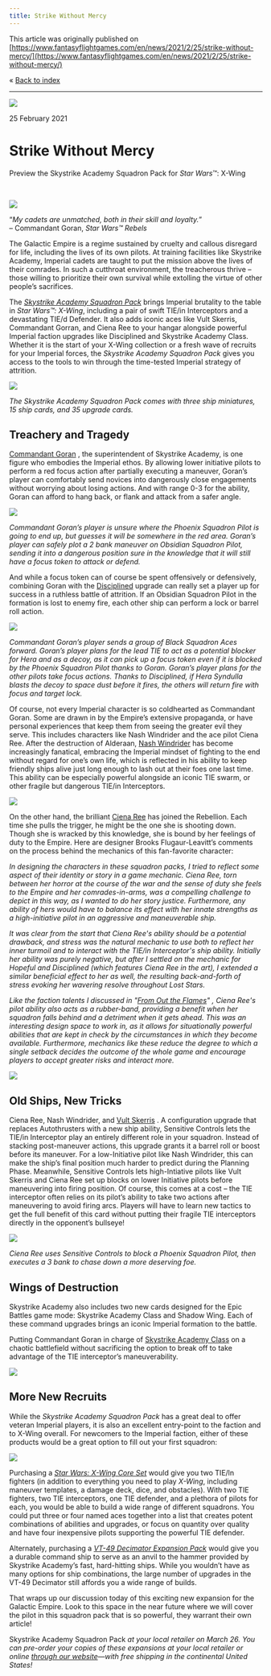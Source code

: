```yaml
---
title: Strike Without Mercy
---
```


This article was originally published on [https://www.fantasyflightgames.com/en/news/2021/2/25/strike-without-mercy/](https://www.fantasyflightgames.com/en/news/2021/2/25/strike-without-mercy/)

&laquo; [Back to index](../index.md)

---

![](20efb553753be5d69221826525a9d428.jpg)

25 February 2021

Strike Without Mercy
====================

Preview the Skystrike Academy Squadron Pack for _Star Wars_™: X-Wing  
  
 

![](d0393fc495fb75be4703b5122913dc33.png)

“_My cadets are unmatched, both in their skill and loyalty._”  
– Commandant Goran, _Star Wars™ Rebels_

The Galactic Empire is a regime sustained by cruelty and callous disregard for life, including the lives of its own pilots. At training facilities like Skystrike Academy, Imperial cadets are taught to put the mission above the lives of their comrades. In such a cutthroat environment, the treacherous thrive – those willing to prioritize their own survival while extolling the virtue of other people’s sacrifices.

The _[Skystrike Academy Squadron Pack](https://www.fantasyflightgames.com/en/products/x-wing-second-edition/products/skystrike-academy-squadron-pack/)_ brings Imperial brutality to the table in _Star Wars™: X-Wing_, including a pair of swift TIE/in Interceptors and a devastating TIE/d Defender. It also adds iconic aces like Vult Skerris, Commandant Gorran, and Ciena Ree to your hangar alongside powerful Imperial faction upgrades like Disciplined and Skystrike Academy Class. Whether it is the start of your X-Wing collection or a fresh wave of recruits for your Imperial forces, the _Skystrike Academy Squadron Pack_ gives you access to the tools to win through the time-tested Imperial strategy of attrition.

![](243b014677cbca363db1cb7cf5310283.png)

_The Skystrike Academy Squadron Pack comes with three ship miniatures, 15 ship cards, and 35 upgrade cards._

Treachery and Tragedy
---------------------

[Commandant Goran](27a0283129080f14d4e1e13ee0563174.png) , the superintendent of Skystrike Academy, is one figure who embodies the Imperial ethos. By allowing lower initiative pilots to perform a red focus action after partially executing a maneuver, Goran’s player can comfortably send novices into dangerously close engagements without worrying about losing actions. And with range 0-3 for the ability, Goran can afford to hang back, or flank and attack from a safer angle.

![](b8d99d2214b9099e8f42a50d362e3556.jpg)

_Commandant Goran’s player is unsure where the Phoenix Squadron Pilot is going to end up, but guesses it will be somewhere in the red area. Goran’s player can safely plot a 2 bank maneuver on Obsidian Squadron Pilot, sending it into a dangerous position sure in the knowledge that it will still have a focus token to attack or defend._

And while a focus token can of course be spent offensively or defensively, combining Goran with the [Disciplined](e12fe3a98ce23c42f84fe5d1897c6102.png) upgrade can really set a player up for success in a ruthless battle of attrition. If an Obsidian Squadron Pilot in the formation is lost to enemy fire, each other ship can perform a lock or barrel roll action.

![](bc37650d342128d37d3dfb4c6c802ff7.jpg)

_Commandant Goran’s player sends a group of Black Squadron Aces forward. Goran’s player plans for the lead TIE to act as a potential blocker for Hera and as a decoy, as it can pick up a focus token even if it is blocked by the Phoenix Squadron Pilot thanks to Goran. Goran’s player plans for the other pilots take focus actions. Thanks to Disciplined, if Hera Syndulla blasts the decoy to space dust before it fires, the others will return fire with focus and target lock._

Of course, not every Imperial character is so coldhearted as Commandant Goran. Some are drawn in by the Empire’s extensive propaganda, or have personal experiences that keep them from seeing the greater evil they serve. This includes characters like Nash Windrider and the ace pilot Ciena Ree. After the destruction of Alderaan, [Nash Windrider](a51ffc0cf2aad2358445de06c1accb82.png) has become increasingly fanatical, embracing the Imperial mindset of fighting to the end without regard for one’s own life, which is reflected in his ability to keep friendly ships alive just long enough to lash out at their foes one last time. This ability can be especially powerful alongside an iconic TIE swarm, or other fragile but dangerous TIE/in Interceptors.

![](9c38450180909b94936b324b7aa59327.jpg)

On the other hand, the brilliant [Ciena Ree](22e5d7f20d04a4af5a7c8213ae07cd9e.png) has joined the Rebellion. Each time she pulls the trigger, he might be the one she is shooting down. Though she is wracked by this knowledge, she is bound by her feelings of duty to the Empire. Here are designer Brooks Flugaur-Leavitt’s comments on the process behind the mechanics of this fan-favorite character:

_In designing the characters in these squadron packs, I tried to reflect some aspect of their identity or story in a game mechanic. Ciena Ree, torn between her horror at the course of the war and the sense of duty she feels to the Empire and her comrades-in-arms, was a compelling challenge to depict in this way, as I wanted to do her story justice. Furthermore, any ability of hers would have to balance its effect with her innate strengths as a high-initiative pilot in an aggressive and maneuverable ship._

_It was clear from the start that Ciena Ree's ability should be a potential drawback, and stress was the natural mechanic to use both to reflect her inner turmoil and to interact with the TIE/in Interceptor's ship ability. Initially her ability was purely negative, but after I settled on the mechanic for Hopeful and Disciplined (which features Ciena Ree in the art), I extended a similar beneficial effect to her as well, the resulting back-and-forth of stress evoking her wavering resolve throughout Lost Stars._

_Like the faction talents I discussed in "[From Out the Flames](https://www.fantasyflightgames.com/en/news/2021/2/24/from-out-of-the-flames/)" , Ciena Ree's pilot ability also acts as a rubber-band, providing a benefit when her squadron falls behind and a detriment when it gets ahead. This was an interesting design space to work in, as it allows for situationally powerful abilities that are kept in check by the circumstances in which they become available. Furthermore, mechanics like these reduce the degree to which a single setback decides the outcome of the whole game and encourage players to accept greater risks and interact more._

_![](c94e2e2288f891aa43533f5d07be3211.jpg)_

Old Ships, New Tricks
---------------------

Ciena Ree, Nash Windrider, and [Vult Skerris](7522cba46de0ca9adabf2ca9625562a6.png) . A configuration upgrade that replaces Autothrusters with a new ship ability, Sensitive Controls lets the TIE/in Interceptor play an entirely different role in your squadron. Instead of stacking post-maneuver actions, this upgrade grants it a barrel roll or boost before its maneuver. For a low-Initiative pilot like Nash Windrider, this can make the ship’s final position much harder to predict during the Planning Phase. Meanwhile, Sensitive Controls lets high-Intiative pilots like Vult Skerris and Ciena Ree set up blocks on lower Initiative pilots before maneuvering into firing position. Of course, this comes at a cost – the TIE interceptor often relies on its pilot’s ability to take two actions after maneuvering to avoid firing arcs. Players will have to learn new tactics to get the full benefit of this card without putting their fragile TIE interceptors directly in the opponent’s bullseye!

![](2e63ea388b0839408c83efa065099050.jpg)

_Ciena Ree uses Sensitive Controls to block a Phoenix Squadron Pilot, then executes a 3 bank to chase down a more deserving foe._

Wings of Destruction
--------------------

Skystrike Academy also includes two new cards designed for the Epic Battles game mode: Skystrike Academy Class and Shadow Wing. Each of these command upgrades brings an iconic Imperial formation to the battle.

Putting Commandant Goran in charge of [Skystrike Academy Class](920b58d4fb09c33e7644f77ca0781e93.png) on a chaotic battlefield without sacrificing the option to break off to take advantage of the TIE interceptor’s maneuverability.

![](38e49c6a6cfbd057c54dee0d33628953.png)

More New Recruits
-----------------

While the _Skystrike Academy Squadron Pack_ has a great deal to offer veteran Imperial players, it is also an excellent entry-point to the faction and to X-Wing overall. For newcomers to the Imperial faction, either of these products would be a great option to fill out your first squadron:

![](45d35f7c854864d13b7a7b0f95cf514f.png)

Purchasing a _[Star Wars: X-Wing Core Set](https://www.fantasyflightgames.com/en/products/x-wing-second-edition/products/x-wing-second-edition/)_ would give you two TIE/ln fighters (in addition to everything you need to play _X-Wing_, including maneuver templates, a damage deck, dice, and obstacles). With two TIE fighters, two TIE interceptors, one TIE defender, and a plethora of pilots for each, you would be able to build a wide range of different squadrons. You could put three or four named aces together into a list that creates potent combinations of abilities and upgrades, or focus on quantity over quality and have four inexpensive pilots supporting the powerful TIE defender.

Alternately, purchasing a _[VT-49 Decimator Expansion Pack](https://www.fantasyflightgames.com/en/products/x-wing-second-edition/products/vt-49-expansion-pack/)_ would give you a durable command ship to serve as an anvil to the hammer provided by Skystrike Academy’s fast, hard-hitting ships. While you wouldn’t have as many options for ship combinations, the large number of upgrades in the VT-49 Decimator still affords you a wide range of builds.

That wraps up our discussion today of this exciting new expansion for the Galactic Empire. Look to this space in the near future where we will cover the pilot in this squadron pack that is so powerful, they warrant their own article!

Skystrike Academy Squadron Pack _at your local retailer on March 26. You can pre-order your copies of these expansions at your local retailer or online [through our website](https://store.us.asmodee.com/preorders/create/SWZ85/)—with free shipping in the continental United States!_